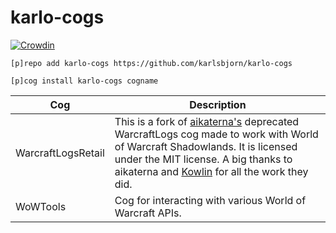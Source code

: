 # karlo-cogs

[![Crowdin](https://badges.crowdin.net/karlo-cogs/localized.svg)](https://crowdin.com)


`[p]repo add karlo-cogs https://github.com/karlsbjorn/karlo-cogs`

`[p]cog install karlo-cogs cogname`

| Cog                | Description                                                                                                                                                                                                                                                                   |
|--------------------|-------------------------------------------------------------------------------------------------------------------------------------------------------------------------------------------------------------------------------------------------------------------------------|
| WarcraftLogsRetail | This is a fork of [aikaterna's](https://github.com/aikaterna) deprecated WarcraftLogs cog made to work with World of Warcraft Shadowlands. It is licensed under the MIT license. A big thanks to aikaterna and [Kowlin](https://github.com/Kowlin) for all the work they did. |
| WoWTools           | Cog for interacting with various World of Warcraft APIs.                                                                                                                                                                                                                      |

